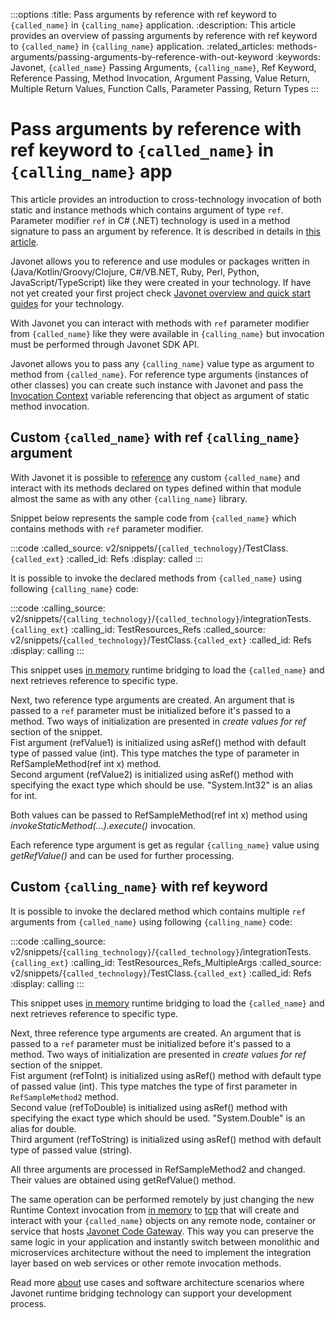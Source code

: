 :::options
:title: Pass arguments by reference with ref keyword to `{called_name}` in `{calling_name}` application.
:description: This article provides an overview of passing arguments by reference with ref keyword to `{called_name}` in `{calling_name}` application.
:related_articles: methods-arguments/passing-arguments-by-reference-with-out-keyword
:keywords: Javonet, `{called_name}` Passing Arguments, `{calling_name}`, Ref Keyword, Reference Passing, Method Invocation, Argument Passing, Value Return, Multiple Return Values, Function Calls, Parameter Passing, Return Types
:::

# Pass arguments by reference with ref keyword to `{called_name}` in `{calling_name}` app
  
This article provides an introduction to cross-technology invocation of both static and instance methods which contains argument of type `ref`. Parameter modifier `ref` in C# (.NET) technology is used in a method signature to pass an argument by reference. It is described in details in [this article](https://learn.microsoft.com/en-us/dotnet/csharp/language-reference/keywords/method-parameters#ref-parameter-modifier).  
  
Javonet allows you to reference and use modules or packages written in (Java/Kotlin/Groovy/Clojure, C#/VB.NET, Ruby, Perl, Python, JavaScript/TypeScript) like they were created in your technology. If have not yet created your first project check [Javonet overview and quick start guides](/guides/v2/`{calling_technology}`/`{called_technology}`/getting-started/about-javonet) for your technology.  
  
With Javonet you can interact with methods with `ref` parameter modifier from `{called_name}` like they were available in `{calling_name}` but invocation must be performed through Javonet SDK API.

Javonet allows you to pass any `{calling_name}` value type as argument to method from `{called_name}`. For reference type arguments (instances of other classes) you can create such instance with Javonet and pass the [Invocation Context](/guides/v2/`{calling_technology}`/`{called_technology}`/foundations/invocation-context) variable referencing that object as argument of static method invocation.  
  
## Custom `{called_name}` with ref `{calling_name}` argument
  
With Javonet it is possible to [reference](/guides/v2/`{calling_technology}`/`{called_technology}`/getting-started/adding-references-to-libraries) any custom `{called_name}` and interact with its methods declared on types defined within that module almost the same as with any other `{calling_name}` library.  
  
Snippet below represents the sample code from `{called_name}` which contains methods with `ref` parameter modifier.  
  
:::code
:called_source: v2/snippets/`{called_technology}`/TestClass.`{called_ext}`
:called_id: Refs
:display: called
:::
  
It is possible to invoke the declared methods from `{called_name}` using following `{calling_name}` code:  
  
:::code
:calling_source: v2/snippets/`{calling_technology}`/`{called_technology}`/integrationTests.`{calling_ext}`
:calling_id: TestResources_Refs
:called_source: v2/snippets/`{called_technology}`/TestClass.`{called_ext}`
:called_id: Refs
:display: calling
:::

This snippet uses [in memory](/guides/v2/`{calling_technology}`/`{called_technology}`/foundations/in-memory-channel) runtime bridging to load the `{called_name}` and next retrieves reference to specific type.
  
Next, two reference type arguments are created. An argument that is passed to a `ref` parameter must be initialized before it's passed to a method. Two ways of initialization are presented in *create values for ref* section of the snippet.  
Fist argument (refValue1) is initialized using asRef() method with default type of passed value (int). This type matches the type of parameter in RefSampleMethod(ref int x) method.  
Second argument (refValue2) is initialized using asRef() method with specifying the exact type which should be use. "System.Int32" is an alias for int.  
  
Both values can be passed to RefSampleMethod(ref int x) method using *invokeStaticMethod(...).execute()* invocation.  
  
Each reference type argument is get as regular `{calling_name}` value using *getRefValue()* and can be used for further processing.  
  
## Custom `{calling_name}` with ref keyword
  
It is possible to invoke the declared method which contains multiple `ref` arguments from `{called_name}` using following `{calling_name}` code:
  
:::code
:calling_source: v2/snippets/`{calling_technology}`/`{called_technology}`/integrationTests.`{calling_ext}`
:calling_id: TestResources_Refs_MultipleArgs
:called_source: v2/snippets/`{called_technology}`/TestClass.`{called_ext}`
:called_id: Refs
:display: calling
:::
  
This snippet uses [in memory](/guides/v2/`{calling_technology}`/`{called_technology}`/foundations/in-memory-channel) runtime bridging to load the `{called_name}` and next retrieves reference to specific type.
  
Next, three reference type arguments are created. An argument that is passed to a `ref` parameter must be initialized before it's passed to a method. Two ways of initialization are presented in *create values for ref* section of the snippet.  
Fist argument (refToInt) is initialized using asRef() method with default type of passed value (int). This type matches the type of first parameter in `RefSampleMethod2` method.  
Second value (refToDouble) is initialized using asRef() method with specifying the exact type which should be used. "System.Double" is an alias for double.  
Third argument (refToString) is initialized using asRef() method with default type of passed value (string).  
  
All three arguments are processed in RefSampleMethod2 and changed. Their values are obtained using getRefValue() method.
  
The same operation can be performed remotely by just changing the new Runtime Context invocation from [in memory](/guides/v2/`{calling_technology}`/`{called_technology}`/foundations/in-memory-channel) to [tcp](/guides/v2/`{calling_technology}`/`{called_technology}`/foundations/tcp-channel) that will create and interact with your `{called_name}` objects on any remote node, container or service that hosts [Javonet Code Gateway](/guides/v2/`{calling_technology}`/`{called_technology}`/javonet-code-gateway/about-javonet-code-gateway). This way you can preserve the same logic in your application and instantly switch between monolithic and microservices architecture without the need to implement the integration layer based on web services or other remote invocation methods.
  
Read more [about](/guides/v2/`{calling_technology}`/`{called_technology}`/getting-started/about-javonet) use cases and software architecture scenarios where Javonet runtime bridging technology can support your development process.
